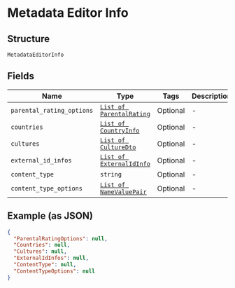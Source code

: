 
# Metadata Editor Info

## Structure

`MetadataEditorInfo`

## Fields

| Name | Type | Tags | Description |
|  --- | --- | --- | --- |
| `parental_rating_options` | [`List of ParentalRating`](../../doc/models/parental-rating.md) | Optional | - |
| `countries` | [`List of CountryInfo`](../../doc/models/country-info.md) | Optional | - |
| `cultures` | [`List of CultureDto`](../../doc/models/culture-dto.md) | Optional | - |
| `external_id_infos` | [`List of ExternalIdInfo`](../../doc/models/external-id-info.md) | Optional | - |
| `content_type` | `string` | Optional | - |
| `content_type_options` | [`List of NameValuePair`](../../doc/models/name-value-pair.md) | Optional | - |

## Example (as JSON)

```json
{
  "ParentalRatingOptions": null,
  "Countries": null,
  "Cultures": null,
  "ExternalIdInfos": null,
  "ContentType": null,
  "ContentTypeOptions": null
}
```

